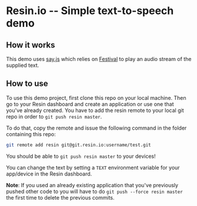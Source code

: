 # Resin.io -- Simple text-to-speech demo

## How it works

This demo uses [say.js](https://github.com/marak/say.js/) which relies on [Festival](http://www.cstr.ed.ac.uk/projects/festival/) to play an audio stream of the supplied text.

## How to use

To use this demo project, first clone this repo on your local machine. Then go to your
Resin dashboard and create an application or use one that you've already created. You
have to add the resin remote to your local git repo in order to `git push resin master`.

To do that, copy the remote and issue the following command in the folder containing this
repo:

```bash
git remote add resin git@git.resin.io:username/test.git
```

You should be able to `git push resin master` to your devices!

You can change the text by setting a `TEXT` environment variable for your app/device in the Resin dashboard.


**Note**: If you used an already existing application that you've previously pushed other code
to you will have to do `git push --force resin master` the first time to delete the previous
commits.
